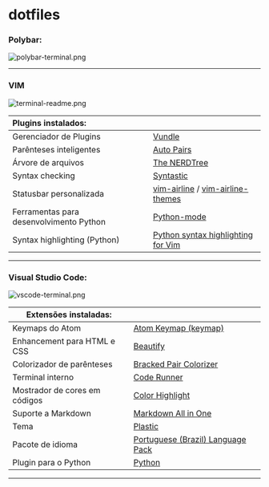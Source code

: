 # dotfiles

### Polybar:

![polybar-terminal.png](https://github.com/guiemi/i3wm-dotfiles/blob/master/prints/polybar-readme.png)

------

### **VIM**

![terminal-readme.png](https://github.com/guiemi/i3wm-dotfiles/blob/master/prints/terminal-readme.png)



| **Plugins instalados:**                 |                                                              |
| :-------------------------------------- | ------------------------------------------------------------ |
| Gerenciador de Plugins                  | [Vundle](https://github.com/VundleVim/Vundle.vim)            |
| Parênteses inteligentes                 | [Auto Pairs](https://github.com/jiangmiao/auto-pairs)        |
| Árvore de arquivos                      | [The NERDTree](https://github.com/scrooloose/nerdtree)       |
| Syntax checking                         | [Syntastic](https://github.com/vim-syntastic/syntastic)      |
| Statusbar personalizada                 | [vim-airline](https://github.com/vim-airline/vim-airline) / [vim-airline-themes](https://github.com/vim-airline/vim-airline-themes) |
| Ferramentas para desenvolvimento Python | [Python-mode](https://github.com/python-mode/python-mode)    |
| Syntax highlighting (Python)            | [Python syntax highlighting for Vim](https://github.com/vim-python/python-syntax) |

------

### **Visual Studio Code:**

![vscode-terminal.png](https://github.com/guiemi/i3wm-dotfiles/blob/master/prints/vscode-readme.png)



| **Extensões instaladas:**     |                                                              |
| ----------------------------- | ------------------------------------------------------------ |
| Keymaps do Atom               | [Atom Keymap (keymap)](https://marketplace.visualstudio.com/items?itemName=ms-vscode.atom-keybindings) |
| Enhancement para HTML e CSS   | [Beautify](https://marketplace.visualstudio.com/items?itemName=HookyQR.beautify) |
| Colorizador de parênteses     | [Bracked Pair Colorizer](https://marketplace.visualstudio.com/items?itemName=CoenraadS.bracket-pair-colorizer) |
| Terminal interno              | [Code Runner](https://marketplace.visualstudio.com/items?itemName=formulahendry.code-runner) |
| Mostrador de cores em códigos | [Color Highlight](https://marketplace.visualstudio.com/items?itemName=naumovs.color-highlight) |
| Suporte a Markdown            | [Markdown All in One](https://marketplace.visualstudio.com/items?itemName=yzhang.markdown-all-in-one) |
| Tema                          | [Plastic](https://marketplace.visualstudio.com/items?itemName=will-stone.plastic) |
| Pacote de idioma              | [Portuguese (Brazil) Language Pack](https://marketplace.visualstudio.com/items?itemName=MS-CEINTL.vscode-language-pack-pt-BR) |
| Plugin para o Python          | [Python](https://marketplace.visualstudio.com/items?itemName=ms-python.python) |

---------

